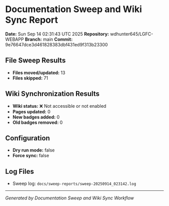 # Documentation Sweep and Wiki Sync Report

**Date:** Sun Sep 14 02:31:43 UTC 2025
**Repository:** wdhunter645/LGFC-WEBAPP
**Branch:** main
**Commit:** 9e76647dce3d461828383dbf431ed9f313b23300

## File Sweep Results

- **Files moved/updated:** 13
- **Files skipped:** 71

## Wiki Synchronization Results

- **Wiki status:** ❌ Not accessible or not enabled
- **Pages updated:** 0
- **New badges added:** 0
- **Old badges removed:** 0

## Configuration

- **Dry run mode:** false
- **Force sync:** false

## Log Files

- Sweep log: `docs/sweep-reports/sweep-20250914_023142.log`

---
*Generated by Documentation Sweep and Wiki Sync Workflow*
